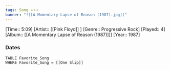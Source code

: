 ```yaml
---
tags: Song ⭐⭐⭐ 
banner: "![[A Momentary Lapse of Reason (1987).jpg]]"
---
```

[Time:: 5:09]
[Artist:: [[Pink Floyd]] ]
[Genre:: Progressive Rock]
[Played:: 4]
[Album:: [[A Momentary Lapse of Reason (1987)]]]
[Year:: 1987]
### Dates
````dataview
TABLE Favorite_Song
WHERE Favorite_Song = [[One Slip]]
````